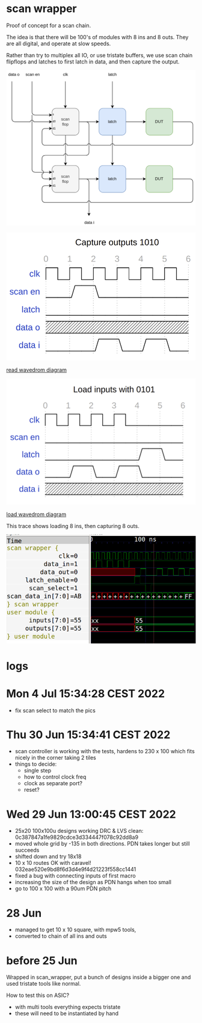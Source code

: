 # scan wrapper

Proof of concept for a scan chain. 

The idea is that there will be 100's of modules with 8 ins and 8 outs.
They are all digital, and operate at slow speeds. 

Rather than try to multiplex all IO, or use tristate buffers, we use scan chain flipflops and latches to first latch in data, and then capture the output.

![block diagram](block_diagram.png)

![read](read.png)

[read wavedrom diagram](https://wavedrom.com/editor.html?%7Bsignal%3A%20%5B%0A%20%20%7Bname%3A%20%27clk%27%2C%20wave%3A%20%27p.....%27%7D%2C%0A%20%20%7Bname%3A%20%27scan%20en%27%2C%20wave%3A%20%27010...%27%7D%2C%0A%20%20%7Bname%3A%20%27latch%27%2C%20wave%3A%20%270.....%27%7D%2C%0A%20%20%7Bname%3A%20%27data%20o%27%2C%20wave%3A%20%27x.....%27%7D%2C%0A%20%20%7Bname%3A%20%27data%20i%27%2C%20wave%3A%20%270.1010%27%7D%2C%0A%5D%2C%0Ahead%3A%7B%0A%20%20%20text%3A%27Capture%20outputs%201010%27%2C%0A%20%20%20tick%3A0%2C%0A%20%20%20every%3A1%0A%20%7D%7D%0A)

![load](load.png)

[load wavedrom diagram](https://wavedrom.com/editor.html?%7Bsignal%3A%20%5B%0A%20%20%7Bname%3A%20%27clk%27%2C%20wave%3A%20%27p...l.%27%7D%2C%0A%20%20%7Bname%3A%20%27scan%20en%27%2C%20wave%3A%20%270.....%27%7D%2C%0A%20%20%7Bname%3A%20%27latch%27%2C%20wave%3A%20%270...10%27%7D%2C%0A%20%20%7Bname%3A%20%27data%20o%27%2C%20wave%3A%20%2701010.%27%7D%2C%0A%20%20%7Bname%3A%20%27data%20i%27%2C%20wave%3A%20%27x.....%27%7D%2C%0A%0A%5D%2C%0Ahead%3A%7B%0A%20%20%20text%3A%27Load%20inputs%20with%200101%27%2C%0A%20%20%20tick%3A0%2C%0A%20%20%20every%3A1%0A%20%7D%7D%0A)

This trace shows loading 8 ins, then capturing 8 outs.

![trace](trace.png)

# logs

# Mon  4 Jul 15:34:28 CEST 2022

* fix scan select to match the pics

# Thu 30 Jun 15:34:41 CEST 2022

* scan controller is working with the tests, hardens to 230 x 100 which fits nicely in the corner taking 2 tiles
* things to decide:
    * single step
    * how to control clock freq
    * clock as separate port?
    * reset?

# Wed 29 Jun 13:00:45 CEST 2022

* 25x20 100x100u designs working DRC & LVS clean: 0c387847a1fe9829cdce3d334447f078c92dd8a9
* moved whole grid by -135 in both directions. PDN takes longer but still succeeds
* shifted down and try 18x18
* 10 x 10 routes OK with caravel! 032eae520e9bd8f6d3d4e9f4d21223f558cc1441
* fixed a bug with connecting inputs of first macro
* increasing the size of the design as PDN hangs when too small
* go to 100 x 100 with a 90um PDN pitch

# 28 Jun

* managed to get 10 x 10 square, with mpw5 tools, 
* converted to chain of all ins and outs

# before 25 Jun

Wrapped in scan_wrapper, put a bunch of designs inside a bigger one and used tristate tools like normal.

How to test this on ASIC? 

* with multi tools everything expects tristate
* these will need to be instantiated by hand

